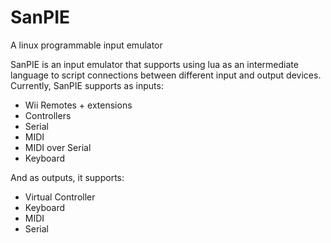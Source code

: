 SanPIE
======
A linux programmable input emulator

SanPIE is an input emulator that supports using lua as an intermediate language to script connections between different input and output devices.
Currently, SanPIE supports as inputs:
-  Wii Remotes + extensions
-  Controllers
-  Serial
-  MIDI
-  MIDI over Serial
-  Keyboard

And as outputs, it supports:
-  Virtual Controller
-  Keyboard
-  MIDI
-  Serial

